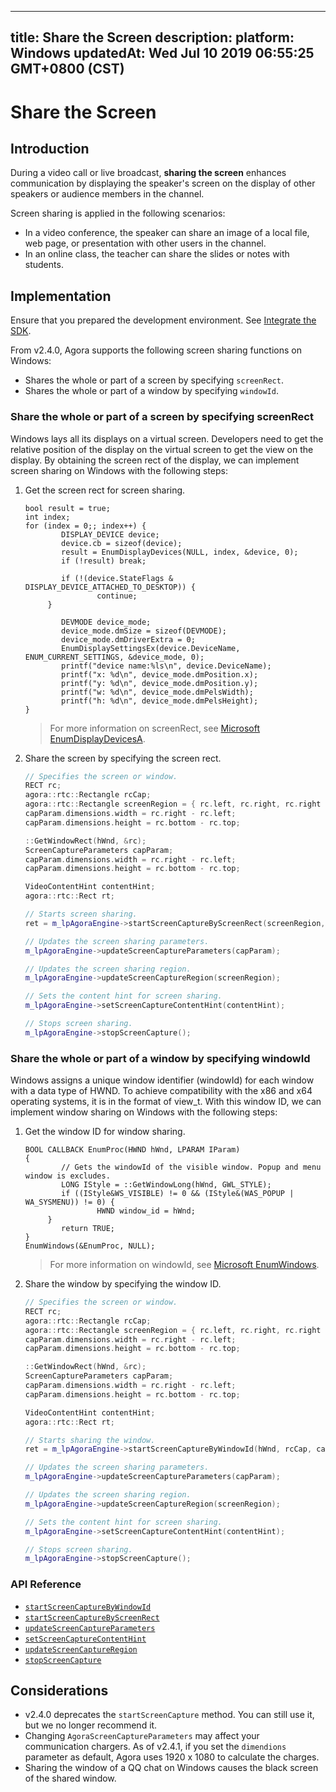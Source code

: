 
---
title: Share the Screen
description: 
platform: Windows
updatedAt: Wed Jul 10 2019 06:55:25 GMT+0800 (CST)
---
# Share the Screen
## Introduction

During a video call or live broadcast, **sharing the screen** enhances communication by displaying the speaker's screen on the display of other speakers or audience members in the channel.

Screen sharing is applied in the following scenarios:

- In a video conference, the speaker can share an image of a local file, web page, or presentation with other users in the channel.
- In an online class, the teacher can share the slides or notes with students.

## Implementation

Ensure that you prepared the development environment. See [Integrate the SDK](../../en/Video/windows_video.md).

From v2.4.0, Agora supports the following screen sharing functions on Windows:

- Shares the whole or part of a screen by specifying `screenRect`.
- Shares the whole or part of a window by specifying `windowId`.

### Share the whole or part of a screen by specifying screenRect

Windows lays all its displays on a virtual screen. Developers need to get the relative position of the display on the virtual screen to get the view on the display. By obtaining the screen rect of the display, we can implement screen sharing on Windows with the following steps:

1. Get the screen rect for screen sharing.

	```
	bool result = true;
	int index;
	for (index = 0;; index++) {
			DISPLAY_DEVICE device;
			device.cb = sizeof(device);
			result = EnumDisplayDevices(NULL, index, &device, 0);
			if (!result) break;

			if (!(device.StateFlags & DISPLAY_DEVICE_ATTACHED_TO_DESKTOP)) {
					continue;
		 }

			DEVMODE device_mode;
			device_mode.dmSize = sizeof(DEVMODE);
			device_mode.dmDriverExtra = 0;
			EnumDisplaySettingsEx(device.DeviceName, ENUM_CURRENT_SETTINGS, &device_mode, 0);
			printf("device name:%ls\n", device.DeviceName);
			printf("x: %d\n", device_mode.dmPosition.x);
			printf("y: %d\n", device_mode.dmPosition.y);
			printf("w: %d\n", device_mode.dmPelsWidth);
			printf("h: %d\n", device_mode.dmPelsHeight);
	}
	```

	> For more information on screenRect, see [Microsoft EnumDisplayDevicesA](https://docs.microsoft.com/en-us/windows/desktop/api/winuser/nf-winuser-enumdisplaydevicesa).

2. Share the screen by specifying the screen rect.

	```cpp
	// Specifies the screen or window.
	RECT rc;
	agora::rtc::Rectangle rcCap;
	agora::rtc::Rectangle screenRegion = { rc.left, rc.right, rc.right - rc.left, rc.bottom - rc.top };
	capParam.dimensions.width = rc.right - rc.left;
	capParam.dimensions.height = rc.bottom - rc.top;

	::GetWindowRect(hWnd, &rc);
	ScreenCaptureParameters capParam;
	capParam.dimensions.width = rc.right - rc.left;
	capParam.dimensions.height = rc.bottom - rc.top;

	VideoContentHint contentHint;
	agora::rtc::Rect rt;

	// Starts screen sharing.
	ret = m_lpAgoraEngine->startScreenCaptureByScreenRect(screenRegion, rcCap, capParam);

	// Updates the screen sharing parameters.
	m_lpAgoraEngine->updateScreenCaptureParameters(capParam);

	// Updates the screen sharing region.
	m_lpAgoraEngine->updateScreenCaptureRegion(screenRegion);

	// Sets the content hint for screen sharing.
	m_lpAgoraEngine->setScreenCaptureContentHint(contentHint);

	// Stops screen sharing.
	m_lpAgoraEngine->stopScreenCapture();
	```


### Share the whole or part of a window by specifying windowId

Windows assigns a unique window identifier (windowId) for each window with a data type of HWND. To achieve compatibility with the x86 and x64 operating systems, it is in the format of view_t. With this window ID, we can implement window sharing on Windows with the following steps:

1. Get the window ID for window sharing.

	```
	BOOL CALLBACK EnumProc(HWND hWnd, LPARAM IParam)
	{
			// Gets the windowId of the visible window. Popup and menu window is excludes.
			LONG IStyle = ::GetWindowLong(hWnd, GWL_STYLE);
			if ((IStyle&WS_VISIBLE) != 0 && (IStyle&(WAS_POPUP | WA_SYSMENU)) != 0) {
					HWND window_id = hWnd;
		 }
			return TRUE;
	}
	EnumWindows(&EnumProc, NULL);
	```

	> For more information on windowId, see [Microsoft EnumWindows](https://docs.microsoft.com/en-us/windows/desktop/api/winuser/nf-winuser-enumwindows).


2. Share the window by specifying the window ID.

	```cpp
	// Specifies the screen or window.
	RECT rc;
	agora::rtc::Rectangle rcCap;
	agora::rtc::Rectangle screenRegion = { rc.left, rc.right, rc.right - rc.left, rc.bottom - rc.top };
	capParam.dimensions.width = rc.right - rc.left;
	capParam.dimensions.height = rc.bottom - rc.top;

	::GetWindowRect(hWnd, &rc);
	ScreenCaptureParameters capParam;
	capParam.dimensions.width = rc.right - rc.left;
	capParam.dimensions.height = rc.bottom - rc.top;

	VideoContentHint contentHint;
	agora::rtc::Rect rt;

	// Starts sharing the window.
	ret = m_lpAgoraEngine->startScreenCaptureByWindowId(hWnd, rcCap, capParam);

	// Updates the screen sharing parameters.
	m_lpAgoraEngine->updateScreenCaptureParameters(capParam);

	// Updates the screen sharing region.
	m_lpAgoraEngine->updateScreenCaptureRegion(screenRegion);

	// Sets the content hint for screen sharing.
	m_lpAgoraEngine->setScreenCaptureContentHint(contentHint);

	// Stops screen sharing.
	m_lpAgoraEngine->stopScreenCapture();
	```



### API Reference

* [`startScreenCaptureByWindowId`](https://docs.agora.io/en/Video/API%20Reference/cpp/v2.4/classagora_1_1rtc_1_1_i_rtc_engine.html#add5ba807256e8e4469a512be14e10e52)
* [`startScreenCaptureByScreenRect`](https://docs.agora.io/en/Video/API%20Reference/cpp/v2.4/classagora_1_1rtc_1_1_i_rtc_engine.html#a41893fe9a0ca49c054bf6dbd7d9d68f5)
* [`updateScreenCaptureParameters`](https://docs.agora.io/en/Video/API%20Reference/cpp/v2.4/classagora_1_1rtc_1_1_i_rtc_engine.html#ad680e114ba3b8a0012454af6867c7498)
* [`setScreenCaptureContentHint`](https://docs.agora.io/en/Video/API%20Reference/cpp/v2.4/classagora_1_1rtc_1_1_i_rtc_engine.html#aff9003c492450dbd8c3f3b9835186c95)
* [`updateScreenCaptureRegion`](https://docs.agora.io/en/Video/API%20Reference/cpp/v2.4/classagora_1_1rtc_1_1_i_rtc_engine.html#ae2ab9c3ff28b64c601f938ab45644586)
* [`stopScreenCapture`](https://docs.agora.io/en/Video/API%20Reference/cpp/v2.4/classagora_1_1rtc_1_1_i_rtc_engine.html#a77412ab7c8653289a28212e60bd00673)

## Considerations
- v2.4.0 deprecates the `startScreenCapture` method. You can still use it, but we no longer recommend it.
- Changing `AgoraScreenCaptureParameters` may affect your communication chargers. As of v2.4.1, if you set the `dimendions` parameter as default, Agora uses 1920 x 1080 to calculate the charges.
- Sharing the window of a QQ chat on Windows causes the black screen of the shared window.
